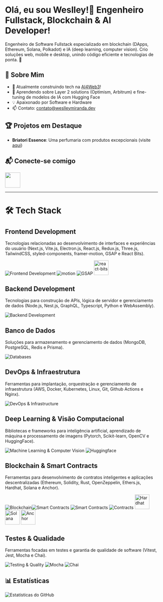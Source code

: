 # Olá, eu sou Weslley!👋 Engenheiro Fullstack, Blockchain & AI Developer!

Engenheiro de Software Fullstack especializado em blockchain (DApps, Ethereum, Solana, Polkadot) e IA (deep learning, computer vision). Crio soluções web, mobile e desktop, unindo código eficiente e tecnologias de ponta. 🚀

## 🌟 Sobre Mim
- 🔭 Atualmente construindo tech na [AI4Web3](https://ai4web3.net)!
- 🌱 Aprendendo sobre Layer 2 solutions (Optimism, Arbitrum) e fine-tuning de modelos de IA com Hugging Face
- 💡 Apaixonado por Software e Hardware
- 📫 Contato: [contato@weslleymiranda.dev](mailto:seu.email@example.com)

## 🏆 Projetos em Destaque

- **Briatori Essence**: Uma perfumaria com produtos excepcionais (visite [aqui](https://www.briatoriessence.com))

## 📬 Conecte-se comigo
[<img src="https://skillicons.dev/icons?i=linkedin" height="50"/>](https://www.linkedin.com/in/weslley-miranda/)


---

# 🛠 Tech Stack
## Frontend Development
Tecnologias relacionadas ao desenvolvimento de interfaces e experiências do usuário (Next.js, Vite.js, Electron.js, React.js, Redux.js, Three.js, TailwindCSS, styled-components, framer-motion, GSAP e React Bits).

![Frontend Development](https://skillicons.dev/icons?i=nextjs,vite,electron,react,redux,threejs,tailwindcss,styledcomponents) <img 
alt="motion" src="https://avatars.githubusercontent.com/u/84441432?s=48&v=4"> <img alt="GSAP" src="https://avatars.githubusercontent.com/u/2386673?s=48&v=4" /> <img alt="react-bits" style="width: 48px; height: 48px" src="https://github.com/user-attachments/assets/6e4e9d4e-7227-49ed-b2bc-5ae9b80a2e53" />


## Backend Development
Tecnologias para construção de APIs, lógica de servidor e gerenciamento de dados (Node.js, Nest.js, GraphQL, Typescript, Python e WebAssembly).  

![Backend Development](https://skillicons.dev/icons?i=nodejs,nestjs,graphql,typescript,python,webassembly)

## Banco de Dados
Soluções para armazenamento e gerenciamento de dados (MongoDB, PostgreSQL, Redis e Prisma).

![Databases](https://skillicons.dev/icons?i=mongodb,postgresql,redis,prisma)

## DevOps & Infraestrutura
Ferramentas para implantação, orquestração e gerenciamento de infraestrutura (AWS, Docker, Kubernetes, Linux, Git, Github Actions e Nginx).  

![DevOps & Infrastructure](https://skillicons.dev/icons?i=aws,docker,kubernetes,linux,git,github,nginx)

## Deep Learning & Visão Computacional
Bibliotecas e frameworks para inteligência artificial, aprendizado de máquina e processamento de imagens (Pytorch, Scikit-learn, OpenCV e HuggingFace).  

![Machine Learning & Computer Vision](https://skillicons.dev/icons?i=pytorch,sklearn,opencv)  ![Huggingface](https://avatars.githubusercontent.com/u/25720743?s=48&v=4)

## Blockchain & Smart Contracts
Ferramentas para desenvolvimento de contratos inteligentes e aplicações descentralizadas (Ethereum, Solidity, Rust, OpenZeppelin, Ethers.js, Hardhat, Solana e Anchor).  

![Blockchain](https://img.icons8.com/?size=48&id=IhWBOFHtv6vx&format=png)![Smart Contracts](https://skillicons.dev/icons?i=solidity,rust)  ![Smart Contracts](https://avatars.githubusercontent.com/u/20820676?s=48&v=4)  ![Contracts](https://avatars.githubusercontent.com/u/18492273?s=48&v=4)  <img alt="Hardhat" height="48" width="48" src="https://cdn.jsdelivr.net/gh/devicons/devicon@latest/icons/hardhat/hardhat-original.svg" /> <img widht="48" height="48" alt="Solana" src="https://avatars.githubusercontent.com/u/58729655?s=48&v=4" /> <img alt="Anchor" width="48" height="48" src="https://camo.githubusercontent.com/590ccfb4e70a27673047ee879ed409981c05b2da403e60b4aaa7961ccdb46001/68747470733a2f2f7062732e7477696d672e636f6d2f6d656469612f46565556614f3958454141756c764b3f666f726d61743d706e67266e616d653d736d616c6c" />


## Testes & Qualidade
Ferramentas focadas em testes e garantia de qualidade de software (Vitest, Jest, Mocha e Chai).  

![Testing & Quality](https://skillicons.dev/icons?i=vitest,jest) ![Mocha](https://avatars.githubusercontent.com/u/8770005?s=48&v=4) ![Chai](https://avatars.githubusercontent.com/u/1515293?s=48&v=4)

## 📊 Estatísticas
![Estatísticas do GitHub](https://github-readme-stats.vercel.app/api?username=weslleymirandadev&show_icons=true&theme=chartreuse-dark)

